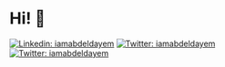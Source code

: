 # Hi! 👋

[![Linkedin: iamabdeldayem](https://img.shields.io/badge/linkedin-0088B5?style=for-the-badge&logo=linkedin&logoColor=white)](https://linkedin.com/in/iamabdeldayem)
[![Twitter: iamabdeldayem](https://img.shields.io/badge/twitter-00ACEE?style=for-the-badge&logo=twitter&logoColor=white)](https://twitter.com/intent/follow?screen_name=iamabdeldayem)
[![Twitter: iamabdeldayem](https://img.shields.io/badge/StackoverFlow-EF8236?style=for-the-badge&logo=stackoverflow&logoColor=white)](https://stackoverflow.com/users/10896277)

